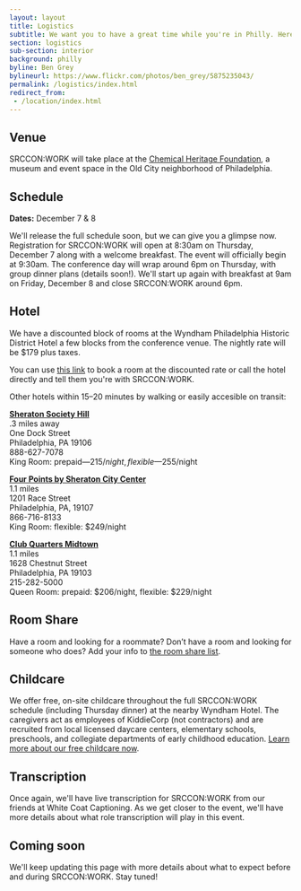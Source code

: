```yaml
---
layout: layout
title: Logistics
subtitle: We want you to have a great time while you're in Philly. Here's some of what to expect.
section: logistics
sub-section: interior
background: philly
byline: Ben Grey
bylineurl: https://www.flickr.com/photos/ben_grey/5875235043/
permalink: /logistics/index.html
redirect_from:
 - /location/index.html
---
```


## Venue

SRCCON:WORK will take place at the [Chemical Heritage Foundation](http://www.chemheritage.org/), a museum and event space in the Old City neighborhood of Philadelphia.

## Schedule

**Dates:** December 7 & 8

We'll release the full schedule soon, but we can give you a glimpse now. Registration for SRCCON:WORK will open at 8:30am on Thursday, December 7 along with a welcome breakfast. The event will officially begin at 9:30am. The conference day will wrap around 6pm on Thursday, with group dinner plans (details soon!). We'll start up again with breakfast at 9am on Friday, December 8 and close SRCCON:WORK around 6pm. 

## Hotel

We have a discounted block of rooms at the Wyndham Philadelphia Historic District Hotel a few blocks from the conference venue. The nightly rate will be $179 plus taxes. 

You can use [this link](https://www.wyndhamhotels.com/groups/hr/srccon-work) to book a room at the discounted rate or call the hotel directly and tell them you're with SRCCON:WORK.

Other hotels within 15–20 minutes by walking or easily accesible on transit:

**[Sheraton Society Hill](http://www.sheratonphiladelphiasocietyhill.com/)**  
.3 miles away  
One Dock Street  
Philadelphia, PA 19106  
888-627-7078  
King Room: prepaid—$215/night, flexible—$255/night

**[Four Points by Sheraton City Center](http://www.fourpointsphiladelphiacitycenter.com/)**  
1.1 miles  
1201 Race Street  
Philadelphia, PA, 19107  
866-716-8133  
King Room: flexible: $249/night

**[Club Quarters Midtown](https://clubquartershotels.com/locations/club-quarters-hotel-philadelphia)**  
1.1 miles  
1628 Chestnut Street  
Philadelphia, PA 19103  
215-282-5000  
Queen Room: prepaid: $206/night, flexible: $229/night

## Room Share

Have a room and looking for a roommate? Don’t have a room and looking for someone who does? Add your info to [the room share list](https://etherpad.opennews.org/p/srcconworkRoomShare2017).

## Childcare

We offer free, on-site childcare throughout the full SRCCON:WORK schedule (including Thursday dinner) at the nearby Wyndham Hotel. The caregivers act as employees of KiddieCorp (not contractors) and are recruited from local licensed daycare centers, elementary schools, preschools, and collegiate departments of early childhood education. [Learn more about our free childcare now](/childcare).

## Transcription

Once again, we'll have live transcription for SRCCON:WORK from our friends at White Coat Captioning. As we get closer to the event, we'll have more details about what role transcription will play in this event. 

## Coming soon

We'll keep updating this page with more details about what to expect before and during SRCCON:WORK. Stay tuned!
